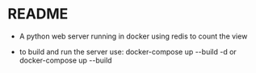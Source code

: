 # README #

* A python web server running in docker using redis to count the view 

* to build and run the server use:
docker-compose up --build -d
        or
docker-compose up --build